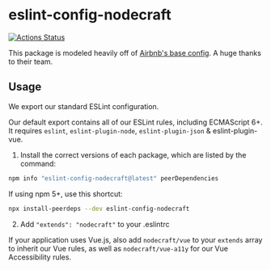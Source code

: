 # eslint-config-nodecraft
[![Actions Status](https://github.com/nodecraft/eslint-config-nodecraft/workflows/Test/badge.svg)](https://github.com/nodecraft/eslint-config-nodecraft/actions)

This package is modeled heavily off of [Airbnb's base config](https://github.com/airbnb/javascript/tree/master/packages/eslint-config-airbnb-base). A huge thanks to their team.

## Usage

We export our standard ESLint configuration.

Our default export contains all of our ESLint rules, including ECMAScript 6+. It requires `eslint`, `eslint-plugin-node`, `eslint-plugin-json` & eslint-plugin-vue.

1. Install the correct versions of each package, which are listed by the command:

```sh
npm info "eslint-config-nodecraft@latest" peerDependencies
```

If using npm 5+, use this shortcut:

```sh
npx install-peerdeps --dev eslint-config-nodecraft
```


2. Add `"extends": "nodecraft"` to your .eslintrc

If your application uses Vue.js, also add `nodecraft/vue` to your `extends` array to inherit our Vue rules, as well as `nodecraft/vue-a11y` for our Vue Accessibility rules.